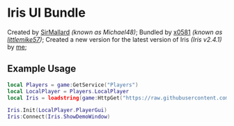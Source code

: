 # Iris UI Bundle
Created by [SirMallard](https://github.com/SirMallard) *(known as Michael48)*;
Bundled by [x0581](https://github.com/x0581) *(known as [littlemike57](https://v3rmillion.net/member.php?action=profile&uid=3099053))*;
Created a new version for the latest version of Iris *(Iris v2.4.1)* by [me](https://github.com/ACEtheSOLID);

## Example Usage
```lua
local Players = game:GetService("Players")
local LocalPlayer = Players.LocalPlayer
local Iris = loadstring(game:HttpGet("https://raw.githubusercontent.com/ACEtheSOLID/Roblox-UI-Libs/main/Iris%20%5BIMGUI%5D/Source-v2.4.1"))()

Iris.Init(LocalPlayer.PlayerGui)
Iris:Connect(Iris.ShowDemoWindow)
```
